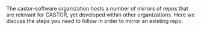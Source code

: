 The castor-software organization hosts a number of mirrors of repos that are relevant for CASTOR, yet developed within other organizations.
Here we discuss the steps you need to follow in order to mirror an existing repo.

